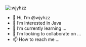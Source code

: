 ![:wjyhzz](https://count.getloli.com/get/@:wjyhzz?theme=rule34)

- 👋 Hi, I’m @wjyhzz
- 👀 I’m interested in Java
- 🌱 I’m currently learning ...
- 💞️ I’m looking to collaborate on ...
- 📫 How to reach me ...
